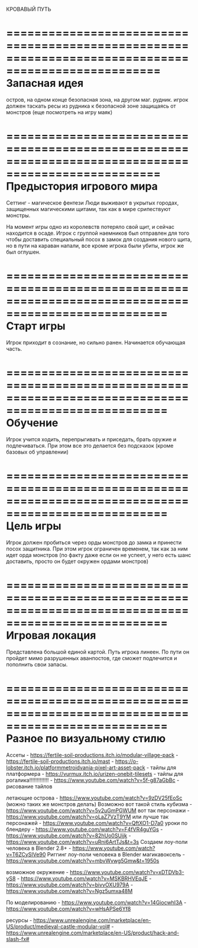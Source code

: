 ﻿КРОВАВЫЙ ПУТЬ

====================================================================================================
Запасная идея
=====================================================================================================
остров, на одном конце безопасная зона, на другом маг. рудник. игрок должен таскать ресы из рудника к безопасной зоне защищаясь от монстров
(еще посмотреть на игру маяк)

====================================================================================================
Предыстория игрового мира
=====================================================================================================
Сеттинг - магическое фентези
Люди выживают в укрытых городах, защищенных магическими щитами, так как в мире срипествуют монстры.

На момент игры одно из королевств потеряло свой щит, и сейчас находится в осаде.
Игрок с группой наемников был отправлен для того чтобы доставить специальный посох в замок для создания нового щита, но в пути на караван напали, все кроме игрока были убиты, игрок же был оглушен.

=====================================================================================================
Старт игры
=====================================================================================================
Игрок приходит в сознание, но сильно ранен. Начинается обучающая часть.

=====================================================================================================
Обучение
=====================================================================================================
Игрок учится ходить, перепрыгивать и приседать, брать оружие и подлечиваться. При этом все это делается без подсказок (кроме базовых об управлении)

=====================================================================================================
Цель игры
=====================================================================================================
Игрок должен пробиться через орды монстров до замка и принести посох защитника.
При этом игрок ограничен временем, так как за ним идет орда монстров (по факту даже если он не успеет, у него есть шанс доставить, просто он будет окружен ордами монстров)

=====================================================================================================
Игровая локация
=====================================================================================================
Представлена большой единой картой. Путь игрока линеен. По пути он пройдет мимо разрушенных аванпостов, где сможет подлечится и пополнить свои запасы.

=====================================================================================================
Разное по визуальному стилю
=====================================================================================================
Ассеты				- https://fertile-soil-productions.itch.io/modular-village-pack
					- https://fertile-soil-productions.itch.io/mast
					- https://o-lobster.itch.io/platformmetroidvania-pixel-art-asset-pack   - тайлы для платформера
					- https://vurmux.itch.io/urizen-onebit-tilesets							- тайлы для рогалика!!!!!!!!!!!!!
					- https://www.youtube.com/watch?v=5f-g87aGbBc							- рисование тайлов


летающие острова	- https://www.youtube.com/watch?v=9zDV25fEoSc
	(можно таких же монстров делать)
Возможно вот такой стиль кубизма - https://www.youtube.com/watch?v=5v2uGmPGWUM
вот так персонажи - https://www.youtube.com/watch?v=oLaZ7VzT9YM
или лучше так персонажей - https://www.youtube.com/watch?v=QftXO1-D7a0
уроки по блендеру	- https://www.youtube.com/watch?v=F4fVR4guYGs
					- https://www.youtube.com/watch?v=82hUo0SUijk
						- https://www.youtube.com/watch?v=uRni6ArtTJs&t=3s		Создаем лоу-поли человека в Blender 2.8+
						- https://www.youtube.com/watch?v=T6ZCySIVe90			Риггинг лоу-поли человека в Blender
магикавоксель		- https://www.youtube.com/watch?v=mbvWvwg5Gmw&t=1950s


возможное окружение - https://www.youtube.com/watch?v=xDTDVb3-yS8
					- https://www.youtube.com/watch?v=MSKBRHVEqJE
					- https://www.youtube.com/watch?v=bivvOXU979A
					- https://www.youtube.com/watch?v=Ngz5umxa48M

По моделированию	- https://www.youtube.com/watch?v=14GiocwhI3A
					- https://www.youtube.com/watch?v=wHsAPSe6Yf8

ресурсы				- https://www.unrealengine.com/marketplace/en-US/product/medieval-castle-modular-vol#
					- https://www.unrealengine.com/marketplace/en-US/product/hack-and-slash-fx#
